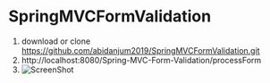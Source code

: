# SpringMVCFormValidation

1. download or clone https://github.com/abidanjum2019/SpringMVCFormValidation.git
2. http://localhost:8080/Spring-MVC-Form-Validation/processForm
3. ![ScreenShot](https://https://github.com/abidanjum2019/SpringMVCFormValidation/blob/master/register.png)


